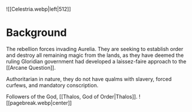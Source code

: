 ![[Celestria.webp|left|512]]
# Background
The rebellion forces invading Aurelia. They are seeking to establish order and destroy all remaining magic from the lands, as they have deemed the ruling Gloridian government had developed a laissez-faire approach to the [[Arcane Question]].

Authoritarian in nature, they do not have qualms with slavery, forced curfews, and mandatory conscription.

Followers of the God, [[Thalos, God of Order|Thalos]].
![[pagebreak.webp|center]]
